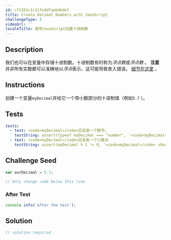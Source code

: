 ```yaml
---
id: cf1391c1c11feddfaeb4bdef
title: Create Decimal Numbers with JavaScript
challengeType: 1
videoUrl: ''
localeTitle: 使用JavaScript创建十进制数
---
```


## Description
<section id="description">我们也可以在变量中存储十进制数。十进制数有时称为<dfn>浮点数</dfn>或<dfn>浮点数</dfn> 。 <strong>注意</strong> <br>并非所有实数都可以准确地以<dfn>浮点</dfn>表示。这可能导致舍入错误。 <a href="https://en.wikipedia.org/wiki/Floating_point#Accuracy_problems" target="_blank">细节在这里</a> 。 </section>

## Instructions
<section id="instructions">创建一个变量<code>myDecimal</code>并给它一个带小数部分的十进制值（例如<code>5.7</code> ）。 </section>

## Tests
<section id='tests'>

```yml
tests:
  - text: <code>myDecimal</code>应该是一个数字。
    testString: assert(typeof myDecimal === "number", '<code>myDecimal</code> should be a number.');
  - text: <code>myDecimal</code>应该有一个小数点
    testString: assert(myDecimal % 1 != 0, '<code>myDecimal</code> should have a decimal point');

```

</section>

## Challenge Seed
<section id='challengeSeed'>

<div id='js-seed'>

```js
var ourDecimal = 5.7;

// Only change code below this line

```

</div>


### After Test
<div id='js-teardown'>

```js
console.info('after the test');
```

</div>

</section>

## Solution
<section id='solution'>

```js
// solution required
```
</section>
